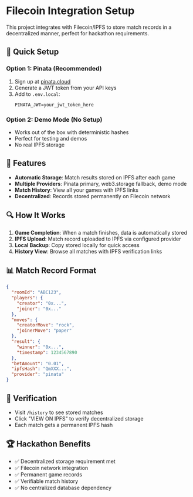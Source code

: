 # Filecoin Integration Setup

This project integrates with Filecoin/IPFS to store match records in a decentralized manner, perfect for hackathon requirements.

## 🔧 Quick Setup

### Option 1: Pinata (Recommended)
1. Sign up at [pinata.cloud](https://pinata.cloud)
2. Generate a JWT token from your API keys
3. Add to `.env.local`:
   ```
   PINATA_JWT=your_jwt_token_here
   ```

### Option 2: Demo Mode (No Setup)
- Works out of the box with deterministic hashes
- Perfect for testing and demos
- No real IPFS storage

## 🎯 Features

- **Automatic Storage**: Match results stored on IPFS after each game
- **Multiple Providers**: Pinata primary, web3.storage fallback, demo mode
- **Match History**: View all your games with IPFS links
- **Decentralized**: Records stored permanently on Filecoin network

## 🔍 How It Works

1. **Game Completion**: When a match finishes, data is automatically stored
2. **IPFS Upload**: Match record uploaded to IPFS via configured provider
3. **Local Backup**: Copy stored locally for quick access
4. **History View**: Browse all matches with IPFS verification links

## 📊 Match Record Format

```json
{
  "roomId": "ABC123",
  "players": {
    "creator": "0x...",
    "joiner": "0x..."
  },
  "moves": {
    "creatorMove": "rock",
    "joinerMove": "paper"
  },
  "result": {
    "winner": "0x...",
    "timestamp": 1234567890
  },
  "betAmount": "0.01",
  "ipfsHash": "QmXXX...",
  "provider": "pinata"
}
```

## 🚀 Verification

- Visit `/history` to see stored matches
- Click "VIEW ON IPFS" to verify decentralized storage
- Each match gets a permanent IPFS hash

## 🏆 Hackathon Benefits

- ✅ Decentralized storage requirement met
- ✅ Filecoin network integration
- ✅ Permanent game records
- ✅ Verifiable match history
- ✅ No centralized database dependency